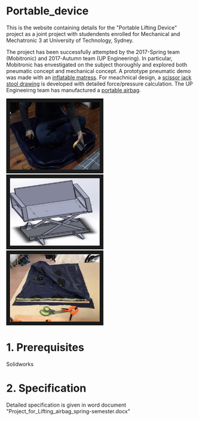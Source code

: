 # Portable_device

This is the website containing details for the "Portable Lifting Device" project as a joint project with studendents enrolled for Mechanical and Mechatronic 3 at University of Technology, Sydney.

The project has been successfully attempted by the 2017-Spring team (Mobitronic) and 2017-Autumn team (UP Engineering). 
In particular, Mobitronic has envestigated on the subject thoroughly and explored both pneumatic concept and  mechanical concept. A prototype pneumatic demo was made with an [inflatable matress](https://drive.google.com/file/d/0B8edSPbUCKdPTHlibjlWQjhMN2M). For meachnical design, a [scissor jack stool drawing](https//github.com/liyang-liu/Portable_device/src/2017_Autumn_Mobitronic/scissor_jack_concept.mp4) is developed with detailed force/pressure calculation.
The UP Engineeirng team has manufactured a [portable airbag](https://youtu.be/5JIshlNcmgY).

<a href="https://drive.google.com/file/d/0B8edSPbUCKdPTHlibjlWQjhMN2M" target="_blank"><img src="https://raw.githubusercontent.com/liyang-liu/Portable_device/master/2017_Autumn_Mobitronic/inflatable_matress.jpg" 
alt="inflatable_matress" width="240" height="180" border="10" /></a>
<a href="https://drive.google.com/open?id=1SR-AuNh29Btc_Gv70GUpOY6OO0yqntr1" target="_blank"><img src="https://raw.githubusercontent.com/liyang-liu/Portable_device/master/2017_Autumn_Mobitronic/Scissor-jack_stool.jpg" 
alt="scissor-jack" width="240" height="180" border="10" /></a>
<a href="https://youtu.be/5JIshlNcmgY" target="_blank"><img src="2017_Spring_UP-Engineering/Air-bag.jpg" 
alt="portable_airbag" width="240" height="180" border="10" /></a>

# 1. Prerequisites
Solidworks

# 2. Specification
Detailed specification is given in word document "Project_for_Lifting_airbag_spring-semester.docx"
